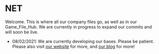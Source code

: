 # NET
Welcome. This is where all our company files go, as well as in our Game_File_Hub. We are currently in progress to expand our commits and will soon be live.

* 08/02/2021: We are currently developing our bases. Please be patient. Please also visit [our website](https://netfruittechnologies.wordpress.com) for more, and [our blog](https://netfruittechnologies.blogspot.com) for more!
